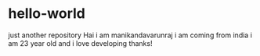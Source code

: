 # hello-world
just another repository 
Hai i am manikandavarunraj i am coming from india
i am 23 year old
and i love developing
thanks!
